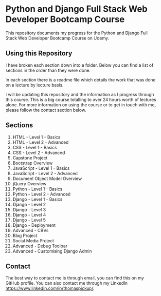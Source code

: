 # Python and Django Full Stack Web Developer Bootcamp Course
This repository documents my progress for the Python and Django Full Stack Web Developer Bootcamp Course on Udemy.

## Using this Repository
I have broken each section down into a folder. Below you can find a list of sections in the order than they were done.

In each section there is a readme file which details the work that was done on a lecture by lecture basis.

I will be updating this repository and the information as I progress through this course. This is a big course totalling to over 24 hours worth of lectures alone. For more information on using the course or to get in touch with me, please follow the contact section below.

## Sections
1. HTML - Level 1 - Basics
2. HTML - Level 2 - Advanced
3. CSS - Level 1 - Basics
4. CSS - Level 2 - Advanced
5. Capstone Project
6. Bootstrap Overview
7. JavaScript - Level 1 - Basics
8. JavaScript - Level 2 - Advanced
9. Document Object Model Overview
10. jQuery Overview
11. Python - Level 1 - Basics
12. Python - Level 2 - Advanced
13. Django - Level 1 - Basics
14. Django - Level 2
15. Django - Level 3
16. Django - Level 4
17. Django - Level 5
18. Django - Deployment
19. Advanced - CBVs
20. Blog Project
21. Social Media Project
22. Advanced - Debug Toolbar
23. Advanced - Customising Django Admin

## Contact
The best way to contact me is through email, you can find this on my GitHub profile.
You can also contact me through my LinkedIn https://www.linkedin.com/in/thomaspickup/. 
